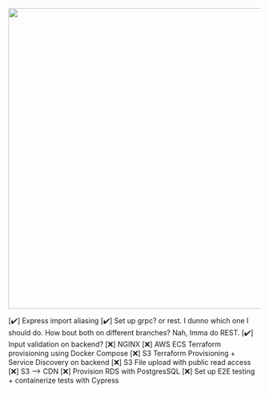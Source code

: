 <p align="center">
	<img src="https://user-images.githubusercontent.com/84760072/223321151-8b77a57a-ad72-48df-a34c-7e031a6c7ff2.png" width="600"/>
</p>

[✔️] Express import aliasing
[✔️] Set up grpc? or rest. I dunno which one I should do. How bout both on different branches? Nah, Imma do REST.
[✔️] Input validation on backend?
[❌] NGINX
[❌] AWS ECS Terraform provisioning using Docker Compose
[❌] S3 Terraform Provisioning + Service Discovery on backend
[❌] S3 File upload with public read access
[❌] S3 --> CDN
[❌] Provision RDS with PostgresSQL
[❌] Set up E2E testing + containerize tests with Cypress